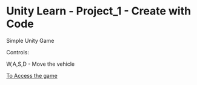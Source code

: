 # Unity Learn - Project_1 - Create with Code

Simple Unity Game

Controls:

W,A,S,D - Move the vehicle

[To Access the game](https://gcanidemir.github.io/Project_1_Create_with_Code/)

